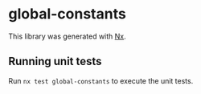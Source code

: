 # global-constants

This library was generated with [Nx](https://nx.dev).

## Running unit tests

Run `nx test global-constants` to execute the unit tests.
